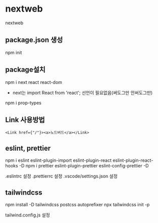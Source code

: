 # nextweb
nextweb

## package.json 생성
npm init

## package설치

npm i next react react-dom

- next는 import React from 'react'; 선언이 필요없음(써도그만 안써도그만)

npm i prop-types

## Link 사용방법

``<Link href={"/"}><a>노드버드</a></Link>``

## eslint, prettier

npm i eslint eslint-plugin-import eslint-plugin-react eslint-plugin-react-hooks -D
npm i prettier eslint-plugin-prettier eslint-config-prettier -D

.eslintrc 설정
.prettierrc 설정
.vscode/settings.json 설정

## tailwindcss

npm install -D tailwindcss postcss autoprefixer
npx tailwindcss init -p

tailwind.config.js 설정